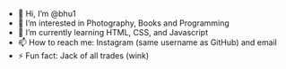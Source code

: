 - 👋 Hi, I’m @bhu1
- 👀 I’m interested in Photography, Books and Programming
- 🌱 I’m currently learning HTML, CSS, and Javascript
- 📫 How to reach me: Instagram (same username as GitHub) and email
- ⚡ Fun fact: Jack of all trades (wink)

<!---
aashisheyeish / aashisheyeish is a ✨ special ✨ repository because its `README.md` (this file) appears on your GitHub profile.
You can click the Preview link to take a look at your changes.
--->
